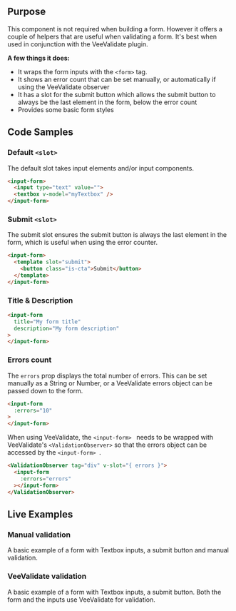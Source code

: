 ## Purpose

This component is not required when building a form. However it offers a couple of helpers that are useful when validating a form. It's best when used in conjunction with the VeeValidate plugin.

**A few things it does:**

- It wraps the form inputs with the ```<form>``` tag.
- It shows an error count that can be set manually, or automatically if using the VeeValidate observer
- It has a slot for the submit button which allows the submit button to always be the last element in the form, below the error count
- Provides some basic form styles


## Code Samples

### Default ```<slot>```
The default slot takes input elements and/or input components.
```html
<input-form>
  <input type="text" value="">
  <textbox v-model="myTextbox" />
</input-form>
```

### Submit ```<slot>```
The submit slot ensures the submit button is always the last element in the form, which is useful when using the error counter.
```html
<input-form>
  <template slot="submit">
    <button class="is-cta">Submit</button>
  </template>
</input-form>
```

### Title & Description
```html
<input-form
  title="My form title"
  description="My form description"
>
</input-form>
```

### Errors count
The ``errors`` prop displays the total number of errors. This can be set manually as a String or Number, or a VeeValidate errors object can be passed down to the form.
```html
<input-form
  :errors="10"
>
</input-form>
```
When using VeeValidate, the ``<input-form> `` needs to be wrapped with VeeValidate's ``<ValidationObserver>`` so that the errors object can be accessed by the ``<input-form> ``.
```html
<ValidationObserver tag="div" v-slot="{ errors }">
  <input-form
    :errors="errors"
  ></input-form>
</ValidationObserver>
```

## Live Examples

### Manual validation
A basic example of a form with Textbox inputs, a submit button and manual validation.
<example name="Form1" height="500"></example>

### VeeValidate validation
A basic example of a form with Textbox inputs, a submit button. Both the form and the inputs use VeeValidate for validation.
<example name="Form2" height="550"></example>